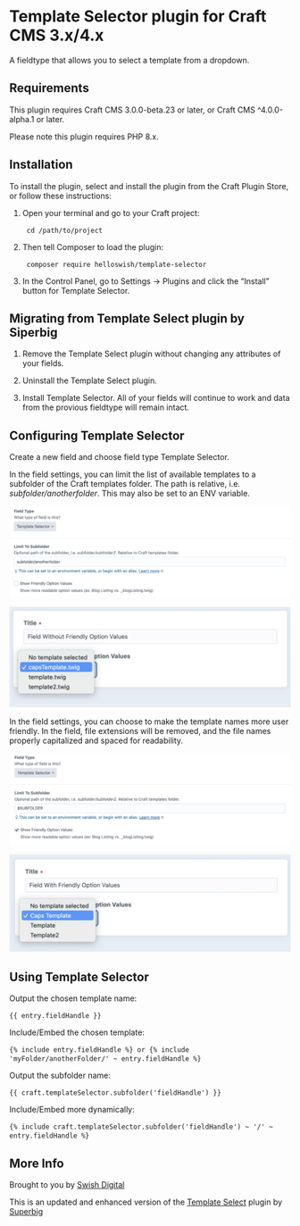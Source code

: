 # Template Selector plugin for Craft CMS 3.x/4.x

A fieldtype that allows you to select a template from a dropdown.

## Requirements

This plugin requires Craft CMS 3.0.0-beta.23 or later, or Craft CMS ^4.0.0-alpha.1 or later.

Please note this plugin requires PHP 8.x.

## Installation

To install the plugin, select and install the plugin from the Craft Plugin Store, or follow these instructions:

1. Open your terminal and go to your Craft project:

        cd /path/to/project

2. Then tell Composer to load the plugin:

        composer require helloswish/template-selector

3. In the Control Panel, go to Settings → Plugins and click the “Install” button for Template Selector.

## Migrating from Template Select plugin by Siperbig

1. Remove the Template Select plugin without changing any attributes of your fields.

2. Uninstall the Template Select plugin.

3. Install Template Selector. All of your fields will continue to work and data from the provious fieldtype will remain intact.

## Configuring Template Selector

Create a new field and choose field type Template Selector.

In the field settings, you can limit the list of available templates to a subfolder of the Craft templates folder. The path is relative, i.e. _subfolder/anotherfolder_. This may also be set to an ENV variable.

![Screenshot](resources/img/field-settings-1.png)

![Screenshot](resources/img/field-1.png)

In the field settings, you can choose to make the template names more user friendly. In the field, file extensions will be removed, and the file names properly capitalized and spaced for readability.

![Screenshot](resources/img/field-settings-2.png)

![Screenshot](resources/img/field-2.png)

## Using Template Selector

Output the chosen template name:

```twig
{{ entry.fieldHandle }}
```

Include/Embed the chosen template:

```twig
{% include entry.fieldHandle %} or {% include 'myFolder/anotherFolder/' ~ entry.fieldHandle %}
```

Output the subfolder name:

```twig
{{ craft.templateSelector.subfolder('fieldHandle') }}
```

Include/Embed more dynamically:

```twig
{% include craft.templateSelector.subfolder('fieldHandle') ~ '/' ~ entry.fieldHandle %}
```

## More Info

Brought to you by [Swish Digital](https://swishdigital.co)

This is an updated and enhanced version of the [Template Select](https://github.com/sjelfull/craft3-templateselect) plugin by [Superbig](https://superbig.co)
